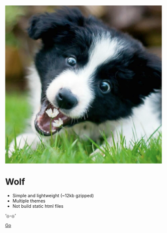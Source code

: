 
![logo](_media/icon.png)
<!-- _coverpage.md -->

<!-- ![logo](_media/icon.svg) -->

# Wolf <small></small>

* Simple and lightweight (~12kb gzipped)
* Multiple themes
* Not build static html files


 ‘<small>◎</small>-<small>◎</small>’



[ Go ](/BuAd/)

